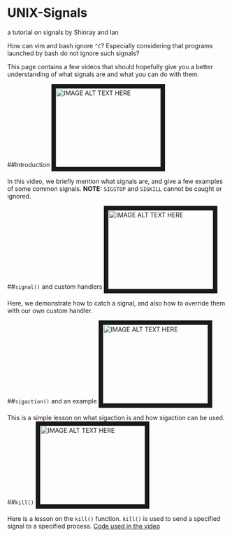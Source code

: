 UNIX-Signals
============
a tutorial on signals by Shinray and Ian

How can vim and bash ignore `^C`? Especially considering that programs launched by bash do not ignore such signals?

This page contains a few videos that should hopefully give you a better understanding of what signals are and what you can do with them.

##Introduction
<a href="http://www.youtube.com/watch?feature=player_embedded&v=tDMjNPKQJP8" target="_blank"><img src="http://img.youtube.com/vi/tDMjNPKQJP8/0.jpg" 
alt="IMAGE ALT TEXT HERE" width="240" height="180" border="10" /></a>

In this video, we briefly mention what signals are, and give a few examples of some common signals.
**NOTE:** `SIGSTOP` and `SIGKILL` cannot be caught or ignored.

##`signal()` and custom handlers
<a href="http://www.youtube.com/watch?feature=player_embedded&v=GFo1Oo42Rv0" target="_blank"><img src="http://img.youtube.com/vi/GFo1Oo42Rv0/0.jpg" 
alt="IMAGE ALT TEXT HERE" width="240" height="180" border="10" /></a>

Here, we demonstrate how to catch a signal, and also how to override them with our own custom handler.

##`sigaction()` and an example
<a href="http://www.youtube.com/watch?feature=player_embedded&v=ahRBRGVTi5w" target="_blank"><img src="http://img.youtube.com/vi/ahRBRGVTi5w/0.jpg" 
alt="IMAGE ALT TEXT HERE" width="240" height="180" border="10" /></a>

This is a simple lesson on what sigaction is and how sigaction can be used.
##`kill()`
<a href="http://www.youtube.com/watch?feature=player_embedded&v=2-pIsY7iq10" target="_blank"><img src="http://img.youtube.com/vi/2-pIsY7iq10/0.jpg" 
alt="IMAGE ALT TEXT HERE" width="240" height="180" border="10" /></a>

Here is a lesson on the `kill()` function. `kill()` is used to send a specified signal to a specified process.
[Code used in the video](http://pastebin.com/dq546zkG)
